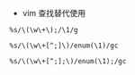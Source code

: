 - vim 查找替代使用  
```
%s/\(\w\+\);/\1/g

%s/\(\w\+[^;]\)/enum(\1)/gc

%s/\(\w\+[^;];\)/enum(\1);/gc
```
